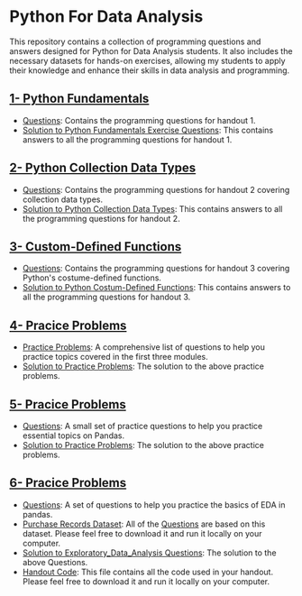 # Python For Data Analysis
This repository contains a collection of programming questions and answers designed for Python for Data Analysis students. It also includes the necessary datasets for hands-on exercises, allowing my students to apply their knowledge and enhance their skills in data analysis and programming.
## [1- Python Fundamentals](1_Python_Fundamentals)
- [Questions](1_Python_Fundamentals/1_Questions.pdf): Contains the programming questions for handout 1.
- [Solution to Python Fundamentals Exercise Questions](1_Python_Fundamentals/1_Solution_to_Python_Fundamentals_Exercise_Questions.ipynb): This contains answers to all the programming questions for handout 1.

## [2- Python Collection Data Types](2_Python_Collection_Data_Types)
- [Questions](2_Python_Collection_Data_Types/2_Questions.pdf): Contains the programming questions for handout 2 covering collection data types.
- [Solution to Python Collection Data Types](2_Python_Collection_Data_Types/2_Solution_to_Python_Collection_Data_Types_Exercise_Questions.ipynb): This contains answers to all the programming questions for handout 2.

## [3- Custom-Defined Functions](3_Custom_Defined_Functions)
- [Questions](3_Custom_Defined_Functions/3_Questions.pdf): Contains the programming questions for handout 3 covering Python's costume-defined functions.
- [Solution to Python Costum-Defined Functions](3_Custom_Defined_Functions/3_Solution_To_Custom_Defined_Functions.ipynb): This contains answers to all the programming questions for handout 3.

## [4- Pracice Problems](4_Practice_Problems)
- [Practice Problems](4_Practice_Problems/4_Pracice_Problems.pdf): A comprehensive list of questions to help you practice topics covered in the first three modules.
- [Solution to Practice Problems](4_Practice_Problems/4_Solution_Pracice_Problems.ipynb): The solution to the above practice problems.

## [5- Pracice Problems](5_Introduction_to_Pandas)
- [Questions](5_Introduction_to_Pandas/5_Questions.pdf): A small set of practice questions to help you practice essential topics on Pandas.
- [Solution to Practice Problems](5_Introduction_to_Pandas/5_Solution_Pandas_Practice_Problems.ipynb): The solution to the above practice problems.

## [6- Pracice Problems](6_Exploratory_Data_Analysis)
- [Questions](6_Exploratory_Data_Analysis/6_Questions.pdf): A set of questions to help you practice the basics of EDA in pandas.
- [Purchase Records Dataset](6_Exploratory_Data_Analysis/6_Purcahse_Records_Dataset.csv): All of the [Questions](6_Exploratory_Data_Analysis/6_Questions.pdf) are based on this dataset. Please feel free to download it and run it locally on your computer.
- [Solution to Exploratory_Data_Analysis Questions](6_Exploratory_Data_Analysis/6_Solution_EDA_Problems.ipynb): The solution to the above Questions.
- [Handout Code](6_Exploratory_Data_Analysis/6_Handout_code.ipynb): This file contains all the code used in your handout. Please feel free to download it and run it locally on your computer.

